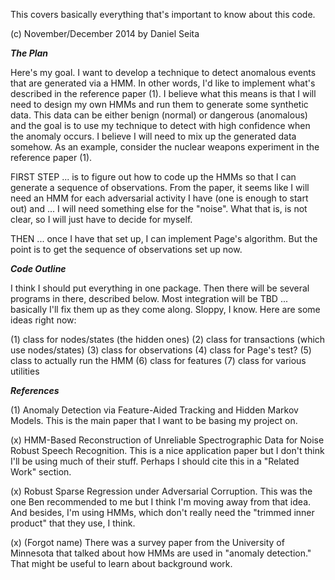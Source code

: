 This covers basically everything that's important to know about this code.

(c) November/December 2014 by Daniel Seita


***The Plan***

Here's my goal. I want to develop a technique to detect anomalous events that are generated via a
HMM. In other words, I'd like to implement what's described in the reference paper (1). I believe
what this means is that I will need to design my own HMMs and run them to generate some synthetic
data. This data can be either benign (normal) or dangerous (anomalous) and the goal is to use my
technique to detect with high confidence when the anomaly occurs. I believe I will need to mix up
the generated data somehow. As an example, consider the nuclear weapons experiment in the reference
paper (1). 

FIRST STEP ... is to figure out how to code up the HMMs so that I can generate a sequence of
observations. From the paper, it seems like I will need an HMM for each adversarial activity I have
(one is enough to start out) and ... I will need something else for the "noise". What that is, is
not clear, so I will just have to decide for myself.

THEN ... once I have that set up, I can implement Page's algorithm. But the point is to get the
sequence of observations set up now.

***Code Outline***

I think I should put everything in one package. Then there will be several programs in there,
described below. Most integration will be TBD ... basically I'll fix them up as they come along.
Sloppy, I know. Here are some ideas right now:

(1) class for nodes/states (the hidden ones)
(2) class for transactions (which use nodes/states)
(3) class for observations
(4) class for Page's test?
(5) class to actually run the HMM
(6) class for features
(7) class for various utilities


***References***

(1) Anomaly Detection via Feature-Aided Tracking and Hidden Markov Models. This is the main paper
that I want to be basing my project on.

(x) HMM-Based Reconstruction of Unreliable Spectrographic Data for Noise Robust Speech Recognition.
This is a nice application paper but I don't think I'll be using much of their stuff. Perhaps I
should cite this in a "Related Work" section.

(x) Robust Sparse Regression under Adversarial Corruption. This was the one Ben recommended to me
but I think I'm moving away from that idea. And besides, I'm using HMMs, which don't really need the
"trimmed inner product" that they use, I think.

(x) (Forgot name) There was a survey paper from the University of Minnesota that talked about how
HMMs are used in "anomaly detection." That might be useful to learn about background work.
